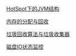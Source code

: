 [HotSpot下的JVM结构](chapter1.md)

[内存的分配与回收](chapter2.md)

[垃圾回收算法与垃圾收集器](chapter3.md)

[磁盘IO状态监控](../java/io/SUMMARY.md)

